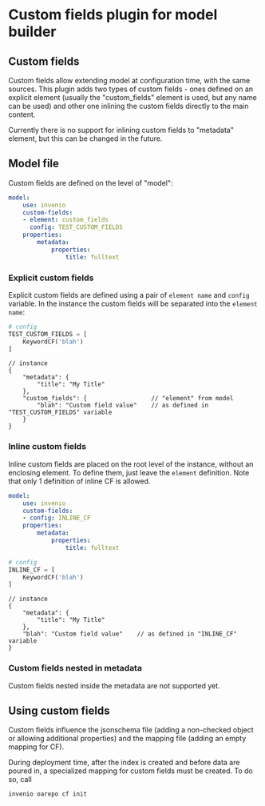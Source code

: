 # Custom fields plugin for model builder

## Custom fields

Custom fields allow extending model at configuration time, with the same sources.
This plugin adds two types of custom fields - ones defined on an explicit element
(usually the "custom_fields" element is used, but any name can be used) and other
one inlining the custom fields directly to the main content.

Currently there is no support for inlining custom fields to "metadata" element,
but this can be changed in the future.

## Model file

Custom fields are defined on the level of "model":

```yaml
model:
    use: invenio
    custom-fields:
    - element: custom_fields
      config: TEST_CUSTOM_FIELDS
    properties:
        metadata:
            properties:
                title: fulltext
```

### Explicit custom fields

Explicit custom fields are defined using a pair of `element name` and `config` variable.
In the instance the custom fields will be separated into the `element name`:

```python
# config
TEST_CUSTOM_FIELDS = [
    KeywordCF('blah')
]
```

```json5
// instance
{
    "metadata": {
        "title": "My Title"
    },
    "custom_fields": {                  // "element" from model
        "blah": "Custom field value"    // as defined in "TEST_CUSTOM_FIELDS" variable
    }
}
```

### Inline custom fields

Inline custom fields are placed on the root level of the instance, without an enclosing element. To define them, just leave the `element` definition. Note that only 1 definition of inline CF is allowed.

```yaml
model:
    use: invenio
    custom-fields:
    - config: INLINE_CF
    properties:
        metadata:
            properties:
                title: fulltext
```


```python
# config
INLINE_CF = [
    KeywordCF('blah')
]
```

```json5
// instance
{
    "metadata": {
        "title": "My Title"
    },
    "blah": "Custom field value"    // as defined in "INLINE_CF" variable
}
```

### Custom fields nested in metadata

Custom fields nested inside the metadata are not supported yet.

## Using custom fields

Custom fields influence the jsonschema file (adding a non-checked object or allowing additional properties) and the mapping file (adding an empty mapping for CF). 

During deployment time, after the index is created and before data are poured in,
a specialized mapping for custom fields must be created. To do so, call

```bash
invenio oarepo cf init
```
